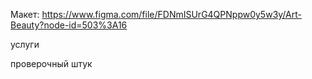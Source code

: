 Макет: 
https://www.figma.com/file/FDNmISUrG4QPNppw0y5w3y/Art-Beauty?node-id=503%3A16

услуги

проверочный штук